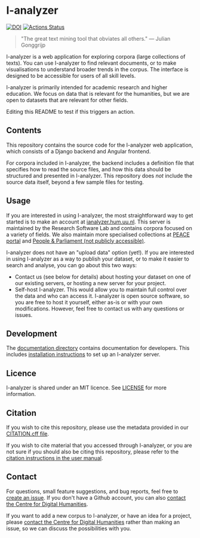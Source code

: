 # I-analyzer

[![DOI](https://zenodo.org/badge/DOI/10.5281/zenodo.8064133.svg)](https://doi.org/10.5281/zenodo.8064133)
[![Actions Status](https://github.com/UUDigitalHumanitiesLab/I-analyzer/workflows/Unit%20tests/badge.svg)](https://github.com/UUDigitalHumanitiesLab/I-analyzer/actions)

> "The great text mining tool that obviates all others."
> — Julian Gonggrijp

I-analyzer is a web application for exploring corpora (large collections of texts). You can use I-analyzer to find relevant documents, or to make visualisations to understand broader trends in the corpus. The interface is designed to be accessible for users of all skill levels.

I-analyzer is primarily intended for academic research and higher education. We focus on data that is relevant for the humanities, but we are open to datasets that are relevant for other fields.

Editing this README to test if this triggers an action.

## Contents

This repository contains the source code for the I-analyzer web application, which consists of a Django backend and Angular frontend.

For corpora included in I-analyzer, the backend includes a definition file that specifies how to read the source files, and how this data should be structured and presented in I-analyzer. This repository does _not_ include the source data itself, beyond a few sample files for testing.

## Usage

If you are interested in using I-analyzer, the most straightforward way to get started is to make an account at [ianalyzer.hum.uu.nl](https://ianalyzer.hum.uu.nl/). This server is maintained by the Research Software Lab and contains corpora focused on a variety of fields. We also maintain more specialised collections at [PEACE portal](https://peace.sites.uu.nl/epigraphy/search/) and [People & Parliament  (not publicly accessible)](https://people-and-parliament.hum.uu.nl/).

I-analyzer does not have an "upload data" option (yet!). If you are interested in using I-analyzer as a way to publish your dataset, or to make it easier to search and analyse, you can go about this two ways:

- Contact us (see below for details) about hosting your dataset on one of our existing servers, or hosting a new server for your project.
- Self-host I-analyzer. This would allow you to maintain full control over the data and who can access it. I-analyzer is open source software, so you are free to host it yourself, either as-is or with your own modifications. However, feel free to contact us with any questions or issues.

## Development

The [documentation directory](./documentation/) contains documentation for developers. This includes [installation instructions](./documentation/First-time-setup.md) to set up an I-analyzer server.

## Licence

I-analyzer is shared under an MIT licence. See [LICENSE](./LICENSE) for more information.

## Citation

If you wish to cite this repository, please use the metadata provided in our [CITATION.cff file](./CITATION.cff).

If you wish to cite material that you accessed through I-analyzer, or you are not sure if you should also be citing this repository, please refer to the [citation instructions in the user manual](./frontend/src/assets/manual/en-GB/citation.md).

## Contact

For questions, small feature suggestions, and bug reports, feel free to [create an issue](https://github.com/UUDigitalHumanitieslab/I-analyzer/issues/new/choose). If you don't have a Github account, you can also [contact the Centre for Digital Humanities](https://cdh.uu.nl/contact/).

If you want to add a new corpus to I-analyzer, or have an idea for a project, please [contact the Centre for Digital Humanities](https://cdh.uu.nl/contact/) rather than making an issue, so we can discuss the possibilities with you.

